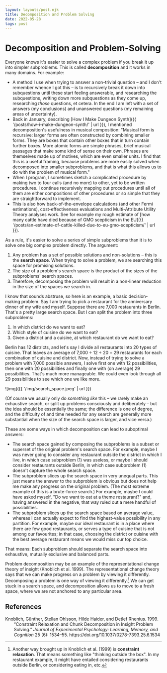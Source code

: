 ```yaml
---
layout: layouts/post.njk
title: Decomposition and Problem Solving
date: 2022-05-28
tags: post
---
```


# Decomposition and Problem-Solving

Everyone knows it's easier to solve a complex problem if you break it up into simpler subproblems. This is called **decomposition** and it works in many domains. For example:

- A method I use when trying to answer a non-trivial question – and I don't remember whence I got this – is to recursively break it down into subquestions until these start feeling answerable, and researching the subquestions, writing down more subquestions as they come up, researching _those_ questions, et cetera. In the end I am left with a set of answers (my conclusions) and unanswered questions (my remaining areas of uncertainty).
- Back in January, describing [How I Make Dungeon Synth]({{ '/posts/how-i-make-dungeon-synth/' | url }}), I mentioned decomposition's usefulness in musical composition: "Musical form is recursive: larger forms are often constructed by combining smaller forms. They are boxes that contain other boxes that in turn contain further boxes. More atomic forms are simple phrases, brief musical passages that make some kind of sense on their own. Phrases are themselves made up of motives, which are even smaller units. I find that this is a useful framing, because problems are more easily solved when decomposed into smaller subproblems, and that is what this allows us to do with the problem of musical form."
- When I program, I sometimes sketch a complicated procedure by making two to four calls (and no more) to other, yet to be written procedures. I continue recursively mapping out procedures until all of them are either compositions of other procedures or so simple that they are straightforward to implement.
- This is also how back-of-the-envelope calculations (and other Fermi estimations), cost-effectiveness evaluations and Multi-Attribute Utility Theory analyses work. See for example my rough estimate of [how many cattle have died because of GMO scepticism in the EU]({{ '/posts/an-estimate-of-cattle-killed-due-to-eu-gmo-scepticism/' | url }}).

As a rule, it's easier to solve a series of simple subproblems than it is to solve one big complex problem directly. The argument:

1. Any problem has a set of possible solutions and non-solutions – this is the **search space**. When trying to solve a problem, we are searching this space for promising solutions.
2. The size of a problem's search space is the product of the sizes of the subproblems' search spaces.
3. Therefore, decomposing the problem will result in a non-linear reduction in the size of the spaces we search in.

I know that sounds abstruse, so here is an example, a basic decision-making problem. Say I am trying to pick a restaurant for the anniversary dinner of my wife and myself. Suppose there are 7,000 restaurants in Berlin. That's a pretty large search space. But I can split the problem into three subproblems:

1. In which district do we want to eat?
2. Which style of cuisine do we want to eat?
3. Given a district and a cuisine, at which restaurant do we want to eat?

Berlin has 12 districts, and let's say I divide all restaurants into 20 types of cuisine. That leaves an average of 7,000 ÷ 12 ÷ 20 = 29 restaurants for each combination of cuisine and district. Now, instead of trying to solve a problem with 7,000 possible answers, I solve first one with 12 possibilities, then one with 20 possibilities and finally one with (on average) 29 possibilities. That's much more manageable. We could even look through all 29 possibilities to see which one we like more.

![img]({{ '/img/search_space.jpeg' | url }})

(Of course we usually only do _something like_ this – we rarely make an exhaustive search, or split up problems consciously and deliberately – but the idea should be essentially the same; the difference is one of degree, and the difficulty of and time needed for any search are generally more substantial when the size of the search space is larger, and vice versa.)

These are some ways in which decomposition can lead to suboptimal answers:

- The search space gained by composing the subproblems is a subset or superset of the original problem's search space. For example, maybe I was never going to consider any restaurant outside the district in which I live, in which case subproblem (1) was useless, or maybe I should consider restaurants outside Berlin, in which case subproblem (1) doesn't capture the whole search space.
- The subproblem slices up the search space in very unequal parts. This just means the answer to the subproblem is obvious but does not help me make any progress on the original problem. (The most extreme example of this is a brute-force search.) For example, maybe I could have asked myself, "Do we want to eat at a theme restaurant?" and, having answered in the negative, that way ruled out a mere handful of possibilities.
- The subproblem slices up the search space based on average value, whereas I can actually expect to find the highest-value possibility in any partition. For example, maybe our ideal restaurant is in a place where there are few good restaurants, or serves a type of cuisine that is not among our favourites; in that case, choosing the district or cuisine with the best average restaurant means we would miss our top choice.

That means: Each subproblem should separate the search space into exhaustive, mutually exclusive and balanced parts.

Problem decomposition may be an example of the representational change theory of insight (Knoblich et al. 1999). The representational change theory says that we can make progress on a problem by viewing it differently. Decomposing a problem is one way of viewing it differently.[^1] We can get stuck in a search space, and decomposition allows us to move to a fresh space, where we are not anchored to any particular area.

## References

<style>.csl-entry{text-indent: -2em; margin-left: 2em;}</style><div class="csl-bib-body">
  <div class="csl-entry">Knoblich, Günther, Stellan Ohlsson, Hilde Haider, and Detlef Rhenius. 1999. “Constraint Relaxation and Chunk Decomposition in Insight Problem Solving.” <i>Journal of Experimental Psychology: Learning, Memory, and Cognition</i> 25 (6): 1534–55. https://doi.org/10.1037/0278-7393.25.6.1534</div>
</div>

[^1]: Another way brought up in Knoblich et al. (1999) is **constraint relaxation**. That means something like "thinking outside the box". In my restaurant example, it might have entailed considering restaurants outside Berlin, or considering eating in, etc.
